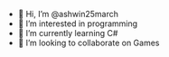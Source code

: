 - 👋 Hi, I’m @ashwin25march
- 👀 I’m interested in programming
- 🌱 I’m currently learning C#
- 💞️ I’m looking to collaborate on Games
